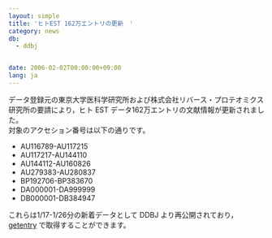```yaml
---
layout: simple
title: 'ヒトEST 162万エントリの更新　'
category: news
db:
  - ddbj


date: 2006-02-02T00:00:00+09:00
lang: ja
---
```


データ登録元の東京大学医科学研究所および株式会社リバース・プロテオミクス研究所の要請により，ヒト EST データ162万エントリの文献情報が更新されました。<br>対象のアクセション番号は以下の通りです。

<ul>
    <li>AU116789-AU117215</li>
    <li>AU117217-AU144110</li>
    <li>AU144112-AU160826</li>
    <li>AU279383-AU280837</li>
    <li>BP192706-BP383670</li>
    <li>DA000001-DA999999</li>
    <li>DB000001-DB384947 </li>
</ul>

<p>これらは1/17-1/26分の新着データとして DDBJ より再公開されており，<a href="http://getentry.ddbj.nig.ac.jp/top-j.html">getentry</a> で取得することができます。</p>
